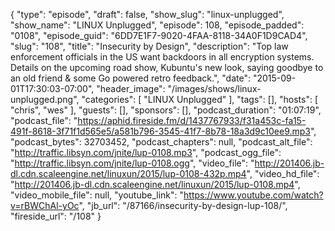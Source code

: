 {
  "type": "episode",
  "draft": false,
  "show_slug": "linux-unplugged",
  "show_name": "LINUX Unplugged",
  "episode": 108,
  "episode_padded": "0108",
  "episode_guid": "6DD7E1F7-9020-4FAA-8118-34A0F1D9CAD4",
  "slug": "108",
  "title": "Insecurity by Design",
  "description": "Top law enforcement officials in the US want backdoors in all encryption systems. Details on the upcoming road show, Kubuntu's new look, saying goodbye to an old friend & some Go powered retro feedback.",
  "date": "2015-09-01T17:30:03-07:00",
  "header_image": "/images/shows/linux-unplugged.png",
  "categories": [
    "LINUX Unplugged"
  ],
  "tags": [],
  "hosts": [
    "chris",
    "wes"
  ],
  "guests": [],
  "sponsors": [],
  "podcast_duration": "01:07:19",
  "podcast_file": "https://aphid.fireside.fm/d/1437767933/f31a453c-fa15-491f-8618-3f71f1d565e5/a581b796-3545-41f7-8b78-18a3d9c10ee9.mp3",
  "podcast_bytes": 32703452,
  "podcast_chapters": null,
  "podcast_alt_file": "http://traffic.libsyn.com/jnite/lup-0108.mp3",
  "podcast_ogg_file": "http://traffic.libsyn.com/jnite/lup-0108.ogg",
  "video_file": "http://201406.jb-dl.cdn.scaleengine.net/linuxun/2015/lup-0108-432p.mp4",
  "video_hd_file": "http://201406.jb-dl.cdn.scaleengine.net/linuxun/2015/lup-0108.mp4",
  "video_mobile_file": null,
  "youtube_link": "https://www.youtube.com/watch?v=rBWChAl-yOc",
  "jb_url": "/87166/insecurity-by-design-lup-108/",
  "fireside_url": "/108"
}

